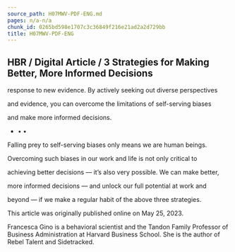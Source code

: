 ```yaml
---
source_path: H07MWV-PDF-ENG.md
pages: n/a-n/a
chunk_id: 0265bd598e1707c3c36849f216e21ad2a2d729bb
title: H07MWV-PDF-ENG
---
```

## HBR / Digital Article / 3 Strategies for Making Better, More Informed Decisions

response to new evidence. By actively seeking out diverse perspectives

and evidence, you can overcome the limitations of self-serving biases

and make more informed decisions.

- • •

Falling prey to self-serving biases only means we are human beings.

Overcoming such biases in our work and life is not only critical to

achieving better decisions — it’s also very possible. We can make better,

more informed decisions — and unlock our full potential at work and

beyond — if we make a regular habit of the above three strategies.

This article was originally published online on May 25, 2023.

Francesca Gino is a behavioral scientist and the Tandon Family Professor of Business Administration at Harvard Business School. She is the author of Rebel Talent and Sidetracked.
